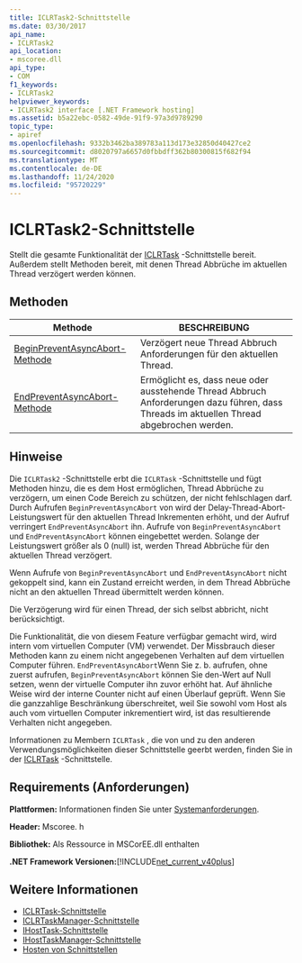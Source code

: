 ```yaml
---
title: ICLRTask2-Schnittstelle
ms.date: 03/30/2017
api_name:
- ICLRTask2
api_location:
- mscoree.dll
api_type:
- COM
f1_keywords:
- ICLRTask2
helpviewer_keywords:
- ICLRTask2 interface [.NET Framework hosting]
ms.assetid: b5a22ebc-0582-49de-91f9-97a3d9789290
topic_type:
- apiref
ms.openlocfilehash: 9332b3462ba389783a113d173e32850d40427ce2
ms.sourcegitcommit: d8020797a6657d0fbbdff362b80300815f682f94
ms.translationtype: MT
ms.contentlocale: de-DE
ms.lasthandoff: 11/24/2020
ms.locfileid: "95720229"
---
```

# <a name="iclrtask2-interface"></a>ICLRTask2-Schnittstelle

Stellt die gesamte Funktionalität der [ICLRTask](iclrtask-interface.md) -Schnittstelle bereit. Außerdem stellt Methoden bereit, mit denen Thread Abbrüche im aktuellen Thread verzögert werden können.  
  
## <a name="methods"></a>Methoden  
  
|Methode|BESCHREIBUNG|  
|------------|-----------------|  
|[BeginPreventAsyncAbort-Methode](iclrtask2-beginpreventasyncabort-method.md)|Verzögert neue Thread Abbruch Anforderungen für den aktuellen Thread.|  
|[EndPreventAsyncAbort-Methode](iclrtask2-endpreventasyncabort-method.md)|Ermöglicht es, dass neue oder ausstehende Thread Abbruch Anforderungen dazu führen, dass Threads im aktuellen Thread abgebrochen werden.|  
  
## <a name="remarks"></a>Hinweise  

 Die `ICLRTask2` -Schnittstelle erbt die `ICLRTask` -Schnittstelle und fügt Methoden hinzu, die es dem Host ermöglichen, Thread Abbrüche zu verzögern, um einen Code Bereich zu schützen, der nicht fehlschlagen darf. Durch Aufrufen `BeginPreventAsyncAbort` von wird der Delay-Thread-Abort-Leistungswert für den aktuellen Thread Inkrementen erhöht, und der Aufruf verringert `EndPreventAsyncAbort` ihn. Aufrufe von `BeginPreventAsyncAbort` und `EndPreventAsyncAbort` können eingebettet werden. Solange der Leistungswert größer als 0 (null) ist, werden Thread Abbrüche für den aktuellen Thread verzögert.  
  
 Wenn Aufrufe von `BeginPreventAsyncAbort` und `EndPreventAsyncAbort` nicht gekoppelt sind, kann ein Zustand erreicht werden, in dem Thread Abbrüche nicht an den aktuellen Thread übermittelt werden können.  
  
 Die Verzögerung wird für einen Thread, der sich selbst abbricht, nicht berücksichtigt.  
  
 Die Funktionalität, die von diesem Feature verfügbar gemacht wird, wird intern vom virtuellen Computer (VM) verwendet. Der Missbrauch dieser Methoden kann zu einem nicht angegebenen Verhalten auf dem virtuellen Computer führen. `EndPreventAsyncAbort`Wenn Sie z. b. aufrufen, ohne zuerst aufrufen, `BeginPreventAsyncAbort` können Sie den-Wert auf Null setzen, wenn der virtuelle Computer ihn zuvor erhöht hat. Auf ähnliche Weise wird der interne Counter nicht auf einen Überlauf geprüft. Wenn Sie die ganzzahlige Beschränkung überschreitet, weil Sie sowohl vom Host als auch vom virtuellen Computer inkrementiert wird, ist das resultierende Verhalten nicht angegeben.  
  
 Informationen zu Membern `ICLRTask` , die von und zu den anderen Verwendungsmöglichkeiten dieser Schnittstelle geerbt werden, finden Sie in der [ICLRTask](iclrtask-interface.md) -Schnittstelle.  
  
## <a name="requirements"></a>Requirements (Anforderungen)  

 **Plattformen:** Informationen finden Sie unter [Systemanforderungen](../../get-started/system-requirements.md).  
  
 **Header:** Mscoree. h  
  
 **Bibliothek:** Als Ressource in MSCorEE.dll enthalten  
  
 **.NET Framework Versionen:**[!INCLUDE[net_current_v40plus](../../../../includes/net-current-v40plus-md.md)]  
  
## <a name="see-also"></a>Weitere Informationen

- [ICLRTask-Schnittstelle](iclrtask-interface.md)
- [ICLRTaskManager-Schnittstelle](iclrtaskmanager-interface.md)
- [IHostTask-Schnittstelle](ihosttask-interface.md)
- [IHostTaskManager-Schnittstelle](ihosttaskmanager-interface.md)
- [Hosten von Schnittstellen](hosting-interfaces.md)
